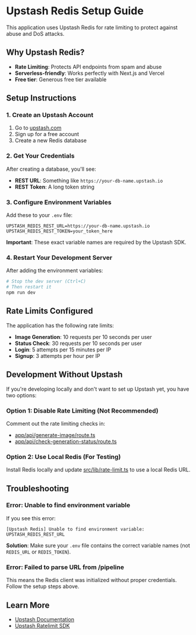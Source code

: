# Upstash Redis Setup Guide

This application uses Upstash Redis for rate limiting to protect against abuse and DoS attacks.

## Why Upstash Redis?

- **Rate Limiting**: Protects API endpoints from spam and abuse
- **Serverless-friendly**: Works perfectly with Next.js and Vercel
- **Free tier**: Generous free tier available

## Setup Instructions

### 1. Create an Upstash Account

1. Go to [upstash.com](https://upstash.com)
2. Sign up for a free account
3. Create a new Redis database

### 2. Get Your Credentials

After creating a database, you'll see:
- **REST URL**: Something like `https://your-db-name.upstash.io`
- **REST Token**: A long token string

### 3. Configure Environment Variables

Add these to your `.env` file:

```env
UPSTASH_REDIS_REST_URL=https://your-db-name.upstash.io
UPSTASH_REDIS_REST_TOKEN=your_token_here
```

**Important**: These exact variable names are required by the Upstash SDK.

### 4. Restart Your Development Server

After adding the environment variables:

```bash
# Stop the dev server (Ctrl+C)
# Then restart it
npm run dev
```

## Rate Limits Configured

The application has the following rate limits:

- **Image Generation**: 10 requests per 10 seconds per user
- **Status Check**: 30 requests per 10 seconds per user
- **Login**: 5 attempts per 15 minutes per IP
- **Signup**: 3 attempts per hour per IP

## Development Without Upstash

If you're developing locally and don't want to set up Upstash yet, you have two options:

### Option 1: Disable Rate Limiting (Not Recommended)

Comment out the rate limiting checks in:
- [app/api/generate-image/route.ts](app/api/generate-image/route.ts)
- [app/api/check-generation-status/route.ts](app/api/check-generation-status/route.ts)

### Option 2: Use Local Redis (For Testing)

Install Redis locally and update [src/lib/rate-limit.ts](src/lib/rate-limit.ts:22) to use a local Redis URL.

## Troubleshooting

### Error: Unable to find environment variable

If you see this error:
```
[Upstash Redis] Unable to find environment variable: UPSTASH_REDIS_REST_URL
```

**Solution**: Make sure your `.env` file contains the correct variable names (not `REDIS_URL` or `REDIS_TOKEN`).

### Error: Failed to parse URL from /pipeline

This means the Redis client was initialized without proper credentials. Follow the setup steps above.

## Learn More

- [Upstash Documentation](https://docs.upstash.com/redis)
- [Upstash Ratelimit SDK](https://github.com/upstash/ratelimit)
